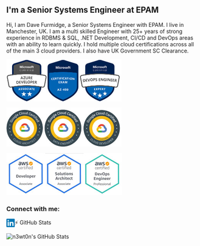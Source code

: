 ## I'm a Senior Systems Engineer at EPAM

Hi, I am Dave Furmidge, a Senior Systems Engineer with EPAM. I live in Manchester, UK. I am a multi skilled Engineer with 25+ years of strong experience in RDBMS & SQL, .NET Development, CI/CD and DevOps areas with an ability to learn quickly. I hold multiple cloud certifications across all of the main 3 cloud providers. I also have UK Government SC Clearance. 

![Azure badges](https://raw.githubusercontent.com/davefurmidge/davefurmidge/main/assets/Azure-badges.jpg)

![GCP badges](https://raw.githubusercontent.com/davefurmidge/davefurmidge/main/assets/GCP-badges.jpg)

![AWS badges](https://raw.githubusercontent.com/davefurmidge/davefurmidge/main/assets/AWS-badges.jpg)

### Connect with me:

[<img align="left" alt="LinkedIn" width="22px" src="https://raw.githubusercontent.com/davefurmidge/davefurmidge/main/assets/linkedin.svg" />][linkedin]

[linkedin]: https://www.linkedin.com/in/dave-furmidge-17376525/

:zap: GitHub Stats

<img align="left" alt="n3wt0n's GitHub Stats" src="https://github-readme-stats.vercel.app/api?username=davefurmidge&show_icons=true&hide_border=true&count_private=true" />

<!--
**davefurmidge/davefurmidge** is a ✨ _special_ ✨ repository because its `README.md` (this file) appears on your GitHub profile.

Here are some ideas to get you started:

- 🔭 I’m currently working on ...
- 🌱 I’m currently learning ...
- 👯 I’m looking to collaborate on ...
- 🤔 I’m looking for help with ...
- 💬 Ask me about ...
- 📫 How to reach me: ...
- 😄 Pronouns: ...
- ⚡ Fun fact: ...
-->
